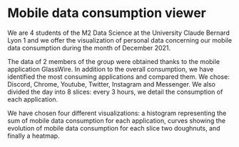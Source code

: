 # Mobile data consumption viewer

We are 4 students of the M2 Data Science at the University Claude Bernard Lyon 1 and we offer the visualization
of personal data concerning our mobile data consumption during the month of December 2021.

The data of 2 members of the group were obtained thanks to the mobile application GlassWire.
In addition to the overall consumption, we have identified the most consuming applications and compared them.
We chose: Discord, Chrome, Youtube, Twitter, Instagram and Messenger.
We also divided the day into 8 slices: every 3 hours, we detail the consumption of each application.

We have chosen four different visualizations: a histogram representing the sum of mobile data consumption for each application, curves showing the evolution of 
mobile data consumption for each slice
two doughnuts, and finally a heatmap.


